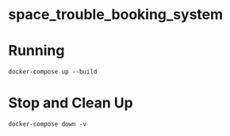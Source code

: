 # space_trouble_booking_system



# Running

```
docker-compose up --build
```



# Stop and Clean Up

```
docker-compose down -v
```